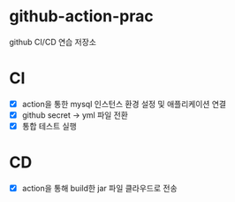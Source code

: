 # github-action-prac
github CI/CD 연습 저장소

# CI
- [x] action을 통한 mysql 인스턴스 환경 설정 및 애플리케이션 연결
- [x] github secret -> yml 파일 전환
- [x] 통합 테스트 실행

# CD
- [x] action을 통해 build한 jar 파일 클라우드로 전송 
